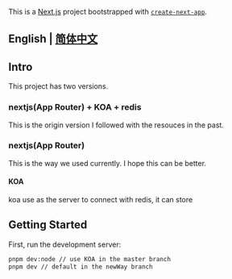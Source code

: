 This is a [Next.js](https://nextjs.org/) project bootstrapped
with [`create-next-app`](https://github.com/vercel/next.js/tree/canary/packages/create-next-app).

## English | [简体中文](./README-zh_CN.md)

## Intro

This project has two versions.

### nextjs(App Router) + KOA + redis

This is the origin version I followed with the resouces in the past.

### nextjs(App Router)

This is the way we used currently. I hope this can be better.

#### KOA

koa use as the server to connect with redis, it can store

## Getting Started

First, run the development server:

```bash
pnpm dev:node // use KOA in the master branch
pnpm dev // default in the newWay branch

```